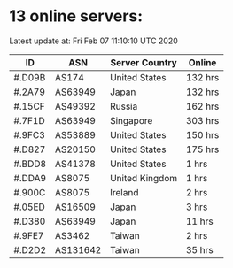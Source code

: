 # 13 online servers:

Latest update at: Fri Feb 07 11:10:10 UTC 2020

| ID | ASN | Server Country | Online |
| -- | --- | -------------- | ------ |
| #.D09B | AS174 | United States | 132 hrs |
| #.2A79 | AS63949 | Japan | 132 hrs |
| #.15CF | AS49392 | Russia | 162 hrs |
| #.7F1D | AS63949 | Singapore | 303 hrs |
| #.9FC3 | AS53889 | United States | 150 hrs |
| #.D827 | AS20150 | United States | 175 hrs |
| #.BDD8 | AS41378 | United States | 1 hrs |
| #.DDA9 | AS8075 | United Kingdom | 1 hrs |
| #.900C | AS8075 | Ireland | 2 hrs |
| #.05ED | AS16509 | Japan | 3 hrs |
| #.D380 | AS63949 | Japan | 11 hrs |
| #.9FE7 | AS3462 | Taiwan | 2 hrs |
| #.D2D2 | AS131642 | Taiwan | 35 hrs |

